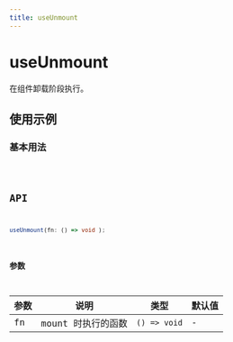```yaml
---
title: useUnmount
---
```


# useUnmount

在组件卸载阶段执行。

## 使用示例

### 基本用法

<code src="../../src/hooks/useUnmount/demo/base" />

## API

```ts
useUnmount(fn: () => void );
```

### 参数

| 参数 | 说明               | 类型         | 默认值 |
|------|--------------------|--------------|--------|
| fn   | mount 时执行的函数 | `() => void` | -      |
